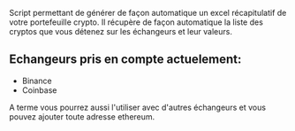Script permettant de générer de façon automatique un excel récapitulatif de votre portefeuille crypto.
Il récupère de façon automatique la liste des cryptos que vous détenez sur les échangeurs et leur valeurs.

## Echangeurs pris en compte actuelement:
- Binance
- Coinbase

A terme vous pourrez aussi l'utiliser avec d'autres échangeurs et vous pouvez ajouter toute adresse ethereum.

